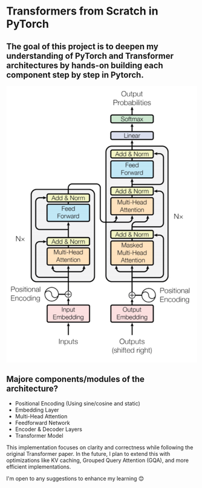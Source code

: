 # Transformers from Scratch in PyTorch  

## The goal of this project is to deepen my understanding of PyTorch and Transformer architectures by hands-on building each component step by step in Pytorch. 

![Transformer Architecture](resources/transformer.png)  


## Majore components/modules of the architecture?  
- Positional Encoding (Using sine/cosine and static)
- Embedding Layer  
- Multi-Head Attention  
- Feedforward Network  
- Encoder & Decoder Layers  
- Transformer Model  

This implementation focuses on clarity and correctness while following the original Transformer paper. In the future, I plan to extend this with optimizations like KV caching, Grouped Query Attention (GQA), and more efficient implementations.  

I'm open to any suggestions to enhance my learning 😊
